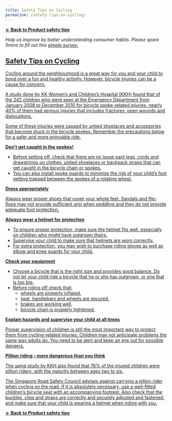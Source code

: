 ```yaml
---
title: Safety Tips on Cycling
permalink: /safety-tips-on-cycling/
---
```

**[&#8592; Back to Product safety tips](/consumers/product-safety-tips/children-product)**

*Help us improve by better understanding consumer habits. Please spare 5mins to fill out this <a href = "https://form.gov.sg/63a160c3cf15ee00129a4ab4">simple survey.*

## Safety Tips on Cycling
Cycling around the neighbourhood is a great way for you and your child to bond over a fun and healthy activity. However, bicycle injuries can be a cause for concern.

A study done by KK Women’s and Children’s Hospital (KKH) found that of the 242 children who were seen at the Emergency Department from January 2008 to December 2010 for bicycle spoke-related injuries, nearly 40% of them had serious injuries that includes fractures, open wounds and dislocations.

Some of these injuries were caused by untied shoelaces and accessories that become stuck in the bicycle spokes. Remember the precautions below for a safer and more enjoyable ride.

**Don’t get caught in the spokes!**
* Before setting off, check that there are no loose pant legs, cords and drawstrings on clothes, untied shoelaces or backpack straps that can get caught in the bicycle chain or spokes.
* You can also install spoke guards to minimize the risk of your child’s foot getting trapped between the spokes of a rotating wheel.

**Dress appropriately**

Always wear proper shoes that cover your whole feet. Sandals and flip-flops may not provide sufficient grip when peddling and they do not provide adequate foot protection.

**Always wear a helmet for protection**
* To ensure proper protection, make sure the helmet fits well, especially on children who might have outgrown theirs.
* Supervise your child to make sure that helmets are worn correctly.
* For extra protection, you may wish to purchase riding gloves as well as elbow and knee guards for your child.

**Check your equipment**
* Choose a bicycle that is the right size and provides good balance. Do not let your child ride a bicycle that he or she has outgrown, or one that is too big.
* Before riding off check that:
  * wheels are properly inflated.
  * seat, handlebars and wheels are secured.
  * brakes are working well.
  * bicycle chain is properly tightened.

**Explain hazards and supervise your child at all times**

Proper supervision of children is still the most important way to protect them from cycling-related injuries. Children may not anticipate problems the same way adults do. You need to be alert and keep an eye out for possible dangers.

**Pillion riding – more dangerous than you think**

The same study by KKH also found that 76% of the injured children were pillion riders, with the majority between ages two to six.

The Singapore Road Safety Council advises against carrying a pillion rider when cycling on the road. If it is absolutely necessary, use a well-fitted children’s bicycle seat with an accompanying footrest. Also check that the buckles, clips and straps are correctly and securely adjusted and fastened, and make sure that your child is wearing a helmet when riding with you.

**[&#8592; Back to Product safety tips](/consumers/product-safety-tips/children-product)**